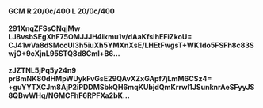 #### GCM R 20/0c/400 L 20/0c/400
**291XnqZFSsCNqjMw**<br/>**LJ8vsbSEgXhF75OMJJJH4ikmu1v/dAaKfsihEFiZkoU=**<br/>**CJ41wVa8dSMccUI3h5iuXh5YMXnXsE/LHEtFwgsT+WK1do5FSFh8c83SwjO+9cXjnL95STQ8d8Cml+B6...**<br/><br/>
**zJZTNL5jPq5y24n9**<br/>**prBmNK80dHMpWUykFvGsE29QAvXZxGApf7jLmM6CSz4=**<br/>**+guYYTXCJm8AjP2iPDDMSbkQH6mqKUbjdQmKrrwI1JSunknrAeSFyyJS8QBwWHq/NGMCFhF6RPFXa2bK...**